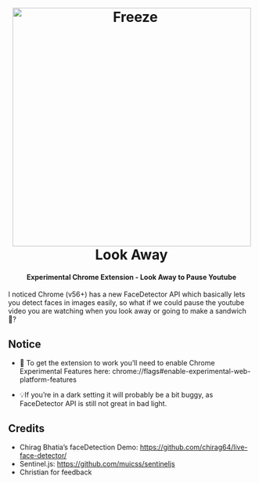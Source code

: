 
<h1 align="center">
  <br><img src="resources/logotype.png?raw=true" alt="Freeze" width="487">
  <br>
  Look Away
  <br>
</h1>

<h4 align="center">Experimental Chrome Extension - Look Away to Pause Youtube</h4>



I noticed Chrome (v56+) has a new FaceDetector API which basically lets you detect faces in images easily, so what if we could pause the youtube video you are watching when you look away or going to make a sandwich 🍞?

## Notice

- 🏴 To get the extension to work you’ll need to enable Chrome Experimental Features here: chrome://flags#enable-experimental-web-platform-features

- 💡If you’re in a dark setting it will probably be a bit buggy, as FaceDetector API is still not great in bad light. 

## Credits

- Chirag Bhatia’s faceDetection Demo: https://github.com/chirag64/live-face-detector/
- Sentinel.js: https://github.com/muicss/sentineljs
- Christian for feedback
